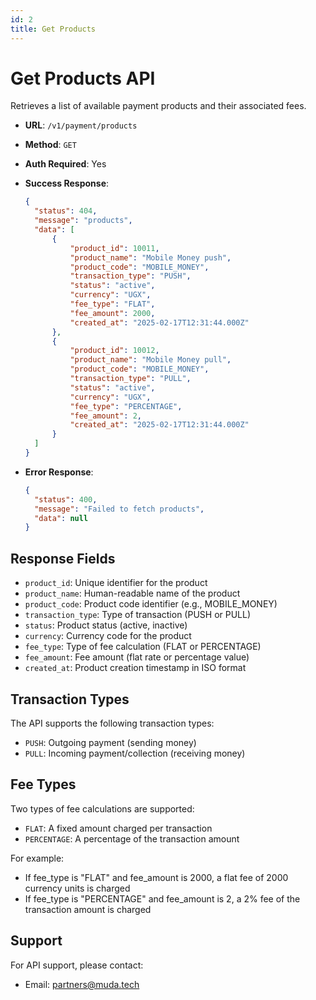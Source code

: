 ```yaml
---
id: 2
title: Get Products
---
```


# Get Products API

Retrieves a list of available payment products and their associated fees.

- **URL**: `/v1/payment/products`
- **Method**: `GET`
- **Auth Required**: Yes

- **Success Response**:
  ```json
  {
    "status": 404,
    "message": "products",
    "data": [
        {
            "product_id": 10011,
            "product_name": "Mobile Money push",
            "product_code": "MOBILE_MONEY",
            "transaction_type": "PUSH",
            "status": "active",
            "currency": "UGX",
            "fee_type": "FLAT",
            "fee_amount": 2000,
            "created_at": "2025-02-17T12:31:44.000Z"
        },
        {
            "product_id": 10012,
            "product_name": "Mobile Money pull",
            "product_code": "MOBILE_MONEY",
            "transaction_type": "PULL",
            "status": "active",
            "currency": "UGX",
            "fee_type": "PERCENTAGE",
            "fee_amount": 2,
            "created_at": "2025-02-17T12:31:44.000Z"
        }
    ]
  }
  ```

- **Error Response**:
  ```json
  {
    "status": 400,
    "message": "Failed to fetch products",
    "data": null
  }
  ```

## Response Fields

- `product_id`: Unique identifier for the product
- `product_name`: Human-readable name of the product
- `product_code`: Product code identifier (e.g., MOBILE_MONEY)
- `transaction_type`: Type of transaction (PUSH or PULL)
- `status`: Product status (active, inactive)
- `currency`: Currency code for the product
- `fee_type`: Type of fee calculation (FLAT or PERCENTAGE)
- `fee_amount`: Fee amount (flat rate or percentage value)
- `created_at`: Product creation timestamp in ISO format

## Transaction Types

The API supports the following transaction types:
- `PUSH`: Outgoing payment (sending money)
- `PULL`: Incoming payment/collection (receiving money)

## Fee Types

Two types of fee calculations are supported:
- `FLAT`: A fixed amount charged per transaction
- `PERCENTAGE`: A percentage of the transaction amount

For example:
- If fee_type is "FLAT" and fee_amount is 2000, a flat fee of 2000 currency units is charged
- If fee_type is "PERCENTAGE" and fee_amount is 2, a 2% fee of the transaction amount is charged

## Support

For API support, please contact:
- Email: partners@muda.tech